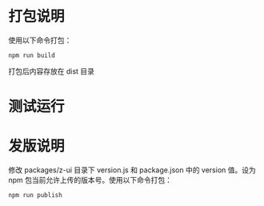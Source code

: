 # 打包说明

使用以下命令打包：

```
npm run build
```

打包后内容存放在 dist 目录

# 测试运行

# 发版说明

修改 packages/z-ui 目录下 version.js 和 package.json 中的 version 值。设为 npm 包当前允许上传的版本号。使用以下命令打包：

```
npm run publish
```
